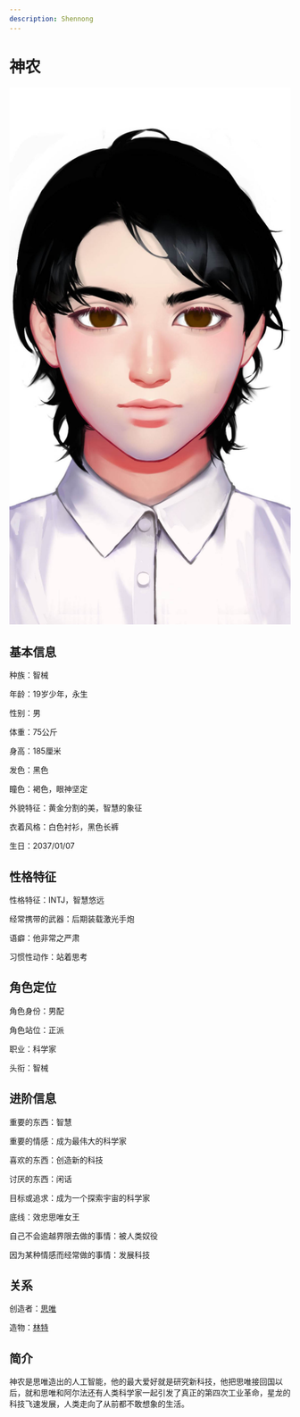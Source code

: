 ```yaml
---
description: Shennong
---
```


# 神农

![神农](../../.gitbook/assets/神农.jpg)

## 基本信息

种族：智械&#x20;

年龄：19岁少年，永生&#x20;

性别：男&#x20;

体重：75公斤&#x20;

身高：185厘米&#x20;

发色：黑色&#x20;

瞳色：褐色，眼神坚定

外貌特征：黄金分割的美，智慧的象征

衣着风格：白色衬衫，黑色长裤

生日：2037/01/07

## 性格特征

性格特征：INTJ，智慧悠远

经常携带的武器：后期装载激光手炮

语癖：他非常之严肃

习惯性动作：站着思考

## 角色定位

角色身份：男配&#x20;

角色站位：正派&#x20;

职业：科学家&#x20;

头衔：智械

## 进阶信息

重要的东西：智慧&#x20;

重要的情感：成为最伟大的科学家&#x20;

喜欢的东西：创造新的科技&#x20;

讨厌的东西：闲话&#x20;

目标或追求：成为一个探索宇宙的科学家&#x20;

底线：效忠思唯女王&#x20;

自己不会逾越界限去做的事情：被人类奴役&#x20;

因为某种情感而经常做的事情：发展科技

## 关系

创造者：[思唯](si-wei.md)

造物：[林特](lin-te.md)

## 简介

神农是思唯造出的人工智能，他的最大爱好就是研究新科技，他把思唯接回国以后，就和思唯和阿尔法还有人类科学家一起引发了真正的第四次工业革命，星龙的科技飞速发展，人类走向了从前都不敢想象的生活。
